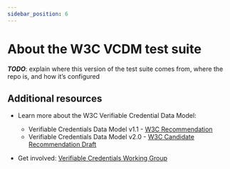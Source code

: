 ```yaml
---
sidebar_position: 6
---
```


# About the W3C VCDM test suite

**_TODO_**: explain where this version of the test suite comes from, where the repo is, and how it’s configured

## Additional resources

* Learn more about the W3C Verifiable Credential Data Model:
  * Verifiable Credentials Data Model v1.1 - [W3C Recommendation](https://www.w3.org/TR/vc-data-model/)
  * Verifiable Credentials Data Model v2.0 - [W3C Candidate Recommendation Draft](https://www.w3.org/TR/vc-data-model-2.0/)
  
* Get involved: [Verifiable Credentials Working Group](https://www.w3.org/2017/vc/WG/)
